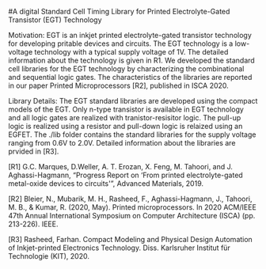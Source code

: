 #A digital Standard Cell Timing Library for Printed Electrolyte-Gated Transistor (EGT) Technology 

Motivation:
EGT is an inkjet printed electrolyte-gated transistor technology for developing pritable devices and circuits. The EGT technology is a low-voltage technology
with a typical supply voltage of 1V. The detailed information about the technology is given in R1. We developed the standard cell libraries for the EGT technology
by characterizing the combinational and sequential logic gates. The characteristics of the libraries are reported in our paper Printed Microprocessors [R2], published in ISCA 2020. 

Library Details:
The EGT standard libraries are developed using the compact models of the EGT. Only n-type transistor is available in EGT technology and all logic gates are realized with
tranistor-resisitor logic. The pull-up logic is realized using a resistor and pull-down logic is relaized using an EGFET. 
The ./lib folder contains the standard libraries for the supply voltage ranging from 0.6V to 2.0V. Detailed information about the libraries are prvided in [R3].

[R1] G.C. Marques, D.Weller, A. T. Erozan, X. Feng, M. Tahoori, and J. Aghassi-Hagmann, “Progress Report on ‘From printed electrolyte-gated metal-oxide devices to circuits'”, Advanced Materials, 2019.

[R2] Bleier, N., Mubarik, M. H., Rasheed, F., Aghassi-Hagmann, J., Tahoori, M. B., & Kumar, R. (2020, May). Printed microprocessors. In 2020 ACM/IEEE 47th Annual International Symposium on Computer Architecture (ISCA) (pp. 213-226). IEEE.

[R3] Rasheed, Farhan. Compact Modeling and Physical Design Automation of Inkjet-printed Electronics Technology. Diss. Karlsruher Institut für Technologie (KIT), 2020.
